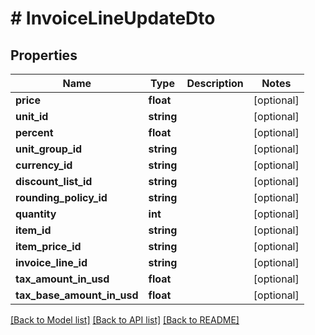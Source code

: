 # # InvoiceLineUpdateDto

## Properties

Name | Type | Description | Notes
------------ | ------------- | ------------- | -------------
**price** | **float** |  | [optional]
**unit_id** | **string** |  | [optional]
**percent** | **float** |  | [optional]
**unit_group_id** | **string** |  | [optional]
**currency_id** | **string** |  | [optional]
**discount_list_id** | **string** |  | [optional]
**rounding_policy_id** | **string** |  | [optional]
**quantity** | **int** |  | [optional]
**item_id** | **string** |  | [optional]
**item_price_id** | **string** |  | [optional]
**invoice_line_id** | **string** |  | [optional]
**tax_amount_in_usd** | **float** |  | [optional]
**tax_base_amount_in_usd** | **float** |  | [optional]

[[Back to Model list]](../../README.md#models) [[Back to API list]](../../README.md#endpoints) [[Back to README]](../../README.md)
